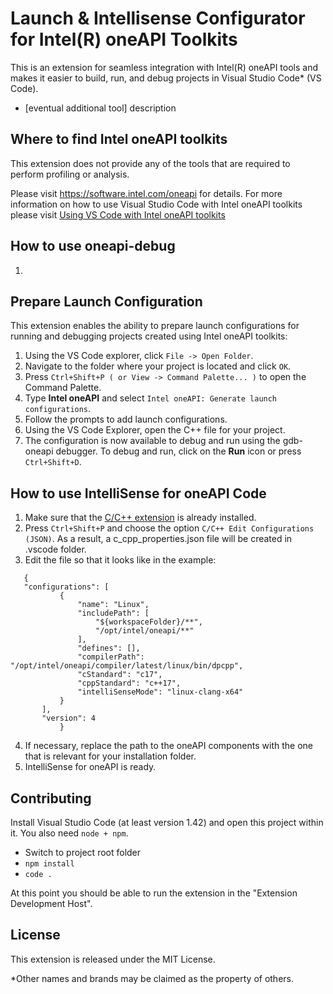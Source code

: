 # Launch & Intellisense Configurator for Intel(R) oneAPI Toolkits

This is an extension for seamless integration with Intel(R) oneAPI tools and makes it easier to build, run, and debug projects in Visual Studio Code* (VS Code).


- [eventual additional tool] description

## Where to find Intel oneAPI toolkits

This extension does not provide any of the tools that are required to perform profiling or analysis.

Please visit https://software.intel.com/oneapi for details. For more information on how to use Visual Studio Code with Intel oneAPI toolkits please visit [Using VS Code with Intel oneAPI toolkits](https://software.intel.com/content/www/us/en/develop/documentation/using-vs-code-with-intel-oneapi/top.html)



## How to use oneapi-debug
1.

## Prepare Launch Configuration
This extension enables the ability to prepare launch configurations for running and debugging projects created using Intel oneAPI toolkits:
1. Using the VS Code explorer, click `File -> Open Folder`.
2. Navigate to the folder where your project is located and click `OK`.
3. Press `Ctrl+Shift+P ( or View -> Command Palette... )` to open the Command Palette.
4. Type **Intel oneAPI** and select `Intel oneAPI: Generate launch configurations`.
5. Follow the prompts to add launch configurations.
6. Using the VS Code Explorer, open the C++ file for your project.
7. The configuration is now available to debug and run using the gdb-oneapi debugger. To debug and run, click on the **Run** icon or press `Ctrl+Shift+D`.


## How to use IntelliSense for oneAPI Code
 1. Make sure that the [C/C++ extension](https://marketplace.visualstudio.com/items?itemName=ms-vscode.cpptools) is already installed.
 2. Press `Ctrl+Shift+P` and choose the option `C/C++ Edit Configurations (JSON)`. As a result, a c_cpp_properties.json file will be created in .vscode folder.
 3. Edit the file so that it looks like in the example:
 ```
    {
    "configurations": [
            {
                "name": "Linux",
                "includePath": [
                    "${workspaceFolder}/**",
                    "/opt/intel/oneapi/**"
                ],
                "defines": [],
                "compilerPath": "/opt/intel/oneapi/compiler/latest/linux/bin/dpcpp",
                "cStandard": "c17",
                "cppStandard": "c++17",
                "intelliSenseMode": "linux-clang-x64"
            }
        ],
        "version": 4
            }
```
4. If necessary, replace the path to the oneAPI components with the one that is relevant for your installation folder.
5. IntelliSense for oneAPI is ready.

## Contributing
Install Visual Studio Code (at least version 1.42) and open this project within it. You also need `node + npm`.
- Switch to project root folder
- `npm install`
- `code .`

At this point you should be able to run the extension in the "Extension Development Host".

## License
This extension is released under the MIT License.

*Other names and brands may be claimed as the property of others.

